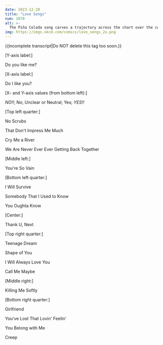 ```yaml
---
date: 2023-12-20
title: "Love Songs"
num: 2870
alt: >-
  The Piña Colada song carves a trajectory across the chart over the course of the song.
img: https://imgs.xkcd.com/comics/love_songs_2x.png
---
```

{{incomplete transcript|Do NOT delete this tag too soon.}}

[Y-axis label:]

Do you like me?

[X-axis label:]

Do I like you?

[X- and Y-axis values (from bottom left):]

*NO!!*; No; Unclear or Neutral; Yes; *YES!!*

[Top left quarter:]

No Scrubs

That Don't Impress Me Much

Cry Me a River

We Are Never Ever Ever<!--sic--> Getting Back Together

[Middle left:]

You're So Vain

[Bottom left quarter:]

I Will Survive

Somebody That I Used to Know

You Oughta Know

[Center:]

Thank U, Next

[Top right quarter:]

Teenage Dream

Shape of You

I Will Always Love You

Call Me Maybe

[Middle right:]

Killing Me Softly

[Bottom right quarter:]

Girlfriend

You've Lost That Lovin' Feelin'

You Belong with Me

Creep